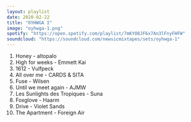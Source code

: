 ```yaml
---
layout: playlist
date: 2020-02-22
title: "OYHWGA I"
image: "oyhwga-1.png"
spotify: "https://open.spotify.com/playlist/7mKYO8JF6x7An3lFnyFHFW"
soundcloud: "https://soundcloud.com/newsicmixtapes/sets/oyhwga-1"
---
```


<ol>
    <li>Honey - altopalo</li>
    <li>High for weeks - Emmett Kai</li>
    <li>1612 - Vulfpeck</li>
    <li>All over me - CARDS & SITA</li>
    <li>Fuse - Wilsen</li>
    <li>Until we meet again - AJMW</li>
    <li>Les Sunlights des Tropiques - Suna</li>
    <li>Foxglove - Haarm</li>
    <li>Drive - Violet Sands</li>
    <li>The Apartment - Foreign Air</li>
</ol>